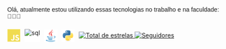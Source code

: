 
<p style="font-family: 'Aptos Narrow', sans-serif;">
  Olá, atualmente estou utilizando essas tecnologias no trabalho e na faculdade: 👨🏽‍💻
</p>

<div align="left" style="display: flex; align-items: center; gap: 10px; flex-wrap: wrap;">
    </a>
    <img alt="JavaScript" title="JavaScript" height="30" src="https://raw.githubusercontent.com/devicons/devicon/master/icons/javascript/javascript-plain.svg">
     <img alt="sql" title="sqlServer" height="30" style="background-color: white" src="https://cdn.worldvectorlogo.com/logos/microsoft-sql-server-1.svg">
    <img alt="Java" title="Java" height="30" src="https://raw.githubusercontent.com/devicons/devicon/master/icons/java/java-original.svg">
    <img alt="Python" title="Python" height="30" src="https://raw.githubusercontent.com/devicons/devicon/master/icons/python/python-original.svg">


<p align="left">
    <a href="https://github.com/Kbatista7?tab=repositories&sort=stargazers">
        <img 
            alt="Total de estrelas" title="Total de estrelas GitHub" 
            src="https://custom-icon-badges.demolab.com/github/stars/kbatista7?color=55960c&style=for-the-badge&labelColor=488207&logo=star&label=estrelas" />
    </a>
    <a href="https://github.com/Kbatista7?tab=followers">
        <img alt="Seguidores" title="Me siga no GitHub " 
            src="https://custom-icon-badges.demolab.com/github/followers/Kbatista7?color=236ad3&labelColor=1155ba&style=for-the-badge&logo=github&label=Seguidores&logoColor=white" />
    </a>
</p>
